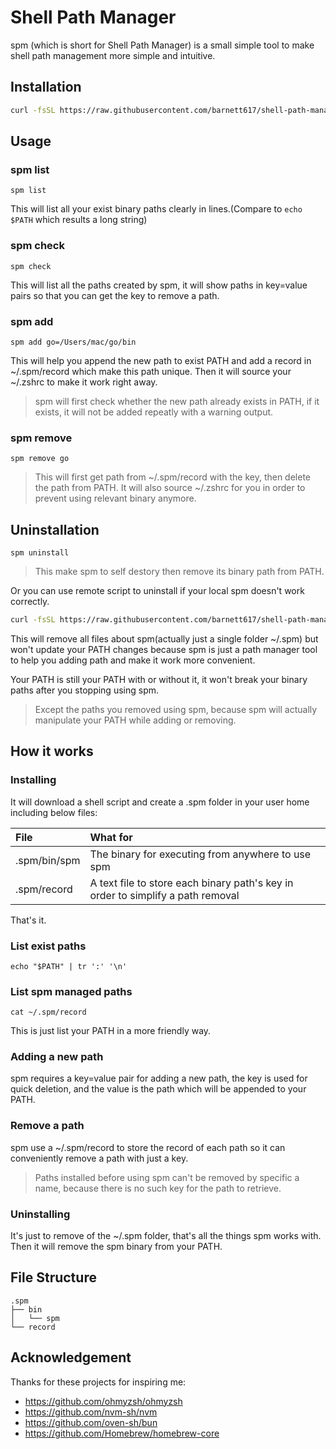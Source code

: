 # Shell Path Manager

spm (which is short for Shell Path Manager) is a small simple tool to make shell path management more simple and intuitive.

## Installation

```sh
curl -fsSL https://raw.githubusercontent.com/barnett617/shell-path-manager/main/tools/install.sh | bash
```

## Usage

### spm list

```shell
spm list
```

This will list all your exist binary paths clearly in lines.(Compare to `echo $PATH` which results a long string)

### spm check

```shell
spm check
```

This will list all the paths created by spm, it will show paths in key=value pairs so that you can get the key to remove a path.

### spm add

```shell
spm add go=/Users/mac/go/bin
```

This will help you append the new path to exist PATH and add a record in ~/.spm/record which make this path unique. Then it will source your ~/.zshrc to make it work right away.

> spm will first check whether the new path already exists in PATH, if it exists, it will not be added repeatly with a warning output.

### spm remove

```shell
spm remove go
```

> This will first get path from ~/.spm/record with the key, then delete the path from PATH. It will also source ~/.zshrc for you in order to prevent using relevant binary anymore.

## Uninstallation

```shell
spm uninstall
```

> This make spm to self destory then remove its binary path from PATH.

Or you can use remote script to uninstall if your local spm doesn't work correctly.

```sh
curl -fsSL https://raw.githubusercontent.com/barnett617/shell-path-manager/main/tools/uninstall.sh | bash
```

This will remove all files about spm(actually just a single folder ~/.spm) but won't update your PATH changes because spm is just a path manager tool to help you adding path and make it work more convenient. 

Your PATH is still your PATH with or without it, it won't break your binary paths after you stopping using spm.

> Except the paths you removed using spm, because spm will actually manipulate your PATH while adding or removing.

## How it works

### Installing

It will download a shell script and create a .spm folder in your user home including below files:

| File         | What for                                                                        |
| :----------- | :------------------------------------------------------------------------------ |
| .spm/bin/spm | The binary for executing from anywhere to use spm                               |
| .spm/record  | A text file to store each binary path's key in order to simplify a path removal |

That's it.

### List exist paths

```
echo "$PATH" | tr ':' '\n'
```

### List spm managed paths

```
cat ~/.spm/record
```

This is just list your PATH in a more friendly way.

### Adding a new path

spm requires a key=value pair for adding a new path, the key is used for quick deletion, and the value is the path which will be appended to your PATH.

### Remove a path

spm use a ~/.spm/record to store the record of each path so it can conveniently remove a path with just a key.

> Paths installed before using spm can't be removed by specific a name, because there is no such key for the path to retrieve.

### Uninstalling

It's just to remove of the ~/.spm folder, that's all the things spm works with. Then it will remove the spm binary from your PATH.

## File Structure

```
.spm
├── bin
│   └── spm
└── record
```

## Acknowledgement

Thanks for these projects for inspiring me:

- https://github.com/ohmyzsh/ohmyzsh
- https://github.com/nvm-sh/nvm
- https://github.com/oven-sh/bun
- https://github.com/Homebrew/homebrew-core